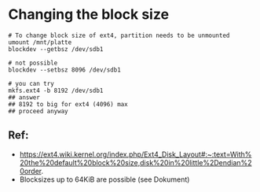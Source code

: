 # Changing the block size 

```
# To change block size of ext4, partition needs to be unmounted 
umount /mnt/platte 
blockdev --getbsz /dev/sdb1 

# not possible 
blockdev --setbsz 8096 /dev/sdb1 

# you can try 
mkfs.ext4 -b 8192 /dev/sdb1 
## answer
## 8192 to big for ext4 (4096) max 
## proceed anyway 
```




## Ref:

  * https://ext4.wiki.kernel.org/index.php/Ext4_Disk_Layout#:~:text=With%20the%20default%20block%20size,disk%20in%20little%2Dendian%20order.
  * Blocksizes up to 64KiB are possible (see Dokument)
